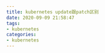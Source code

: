 ```yaml
---
title: kubernetes update跟patch区别
date: 2020-09-09 21:58:47
tags:
- kubernetes
categories:
- kubernetes
---
```


